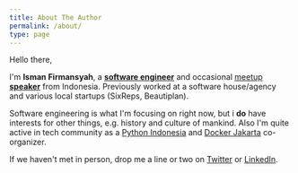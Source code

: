 ```yaml
---
title: About The Author
permalink: /about/
type: page
---
```


Hello there,

I'm **Isman Firmansyah**, a __[software engineer][github]__ and
occasional [meetup][meetup] __[speaker][speakerdeck]__ from Indonesia.
Previously worked at a software house/agency and various local startups (SixReps, Beautiplan).

Software engineering is what I'm focusing on right now,
but i __do__ have interests for other things, e.g. history and culture of mankind.
Also I'm quite active in tech community as a [Python Indonesia][python-id]
and [Docker Jakarta][docker-id] co-organizer.

If we haven't met in person, drop me a line or two on [Twitter][twitter] or [LinkedIn][linkedin].

[linkedin]: http://www.linkedin.com/in/iromli
[meetup]: http://www.meetup.com/members/120268732/
[speakerdeck]: https://speakerdeck.com/iromli
[twitter]: https://twitter.com/iromli
[github]: https://github.com/iromli
[python-id]: http://www.python.or.id/
[docker-id]: http://www.meetup.com/Docker-Jakarta/
